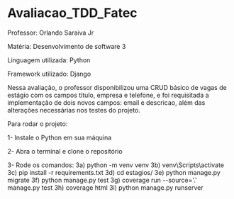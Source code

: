 # Avaliacao_TDD_Fatec

Professor: Orlando Saraiva Jr

Matéria: Desenvolvimento de software 3

Linguagem utilizada: Python

Framework utilizado: Django

Nessa avaliação, o professor disponibilizou uma CRUD básico de vagas de estágio com os campos titulo, empresa e telefone, e foi requisitada a implementação de dois novos campos: email e descricao, além das alterações necessárias nos testes do projeto.

Para rodar o projeto:

1- Instale o Python em sua máquina

2- Abra o terminal e clone o repositório

3- Rode os comandos:
  3a) python -m venv venv
  3b) venv\Scripts\activate
  3c) pip install -r requirements.txt
  3d) cd estagios/
  3e) python manage.py migrate
  3f) python manage.py test
  3g) coverage run --source='.' manage.py test 
  3h) coverage html
  3i) python manage.py runserver
